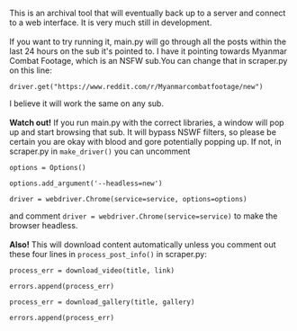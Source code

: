 This is an archival tool that will eventually back up to a server and connect to a web interface. It is very much still in development.
<br/>
<br/>
If you want to try running it, main.py will go through all the posts within the last 24 hours on the sub it's pointed to. I have it pointing towards Myanmar Combat Footage, which is an NSFW sub.You can change that in scraper.py on this line:

`driver.get("https://www.reddit.com/r/Myanmarcombatfootage/new")`

I believe it will work the same on any sub.
<br/>
<br/>
**Watch out!** If you run main.py with the correct libraries, a window will pop up and start browsing that sub. It will bypass NSWF filters, so please be certain you are okay with blood and gore potentially popping up. If not, in scraper.py in `make_driver()` you can uncomment

`options = Options()`

`options.add_argument('--headless=new')`

`driver = webdriver.Chrome(service=service, options=options)`

and comment `driver = webdriver.Chrome(service=service)` to make the browser headless.
<br/>
<br/>
**Also!** This will download content automatically unless you comment out these four lines in `process_post_info()` in scraper.py:

`process_err = download_video(title, link)`

`errors.append(process_err)`

`process_err = download_gallery(title, gallery)`

`errors.append(process_err)`
